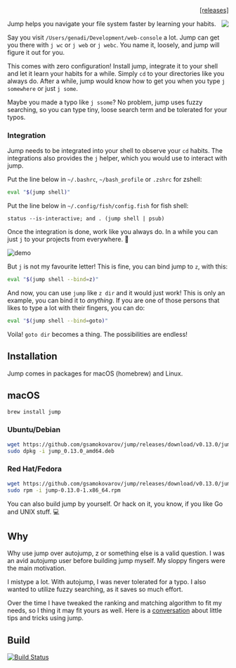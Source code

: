 <p align="right">
  <a href="https://github.com/gsamokovarov/jump/releases">[releases]</a>
</p>

<img align="right" src="https://github.com/gsamokovarov/jump/raw/master/assets/logo-light.png">

Jump helps you navigate your file system faster by learning your
habits.

Say you visit `/Users/genadi/Development/web-console` a lot. Jump can
get you there with `j wc` or `j web` or `j webc`. You name it,
loosely, and jump will figure it out for you.

This comes with zero configuration! Install jump, integrate it to your shell
and let it learn your habits for a while. Simply `cd` to your directories like
you always do. After a while, jump would know how to get you when you type
`j somewhere` or just `j some`.

Maybe you made a typo like `j ssome`? No problem, jump uses fuzzy searching, so
you can type tiny, loose search term and be tolerated for your typos.

### Integration

Jump needs to be integrated into your shell to observe your `cd` habits. The
integrations also provides the `j` helper, which you would use to interact with
jump.

Put the line below in `~/.bashrc`,  `~/bash_profile` or `.zshrc` for
zshell:

```bash
eval "$(jump shell)"
```

Put the line below in `~/.config/fish/config.fish` for fish shell:

```fish
status --is-interactive; and . (jump shell | psub)
```

Once the integration is done, work like you always do. In a while you
can just `j` to your projects from everywhere. 👀

![demo](https://raw.githubusercontent.com/gsamokovarov/jump/master/assets/demo.gif)

But `j` is not my favourite letter! This is fine, you can bind jump to `z`,
with this:

```bash
eval "$(jump shell --bind=z)"
```

And now, you can use `jump` like `z dir` and it would just work! This is only
an example, you can bind it to _anything_. If you are one of those persons that
likes to type a lot with their fingers, you can do:

```bash
eval "$(jump shell --bind=goto)"
```

Voila! `goto dir` becomes a thing. The possibilities are endless!

## Installation

Jump comes in packages for macOS (homebrew) and Linux.

## macOS

```bash
brew install jump
```

### Ubuntu/Debian

```bash
wget https://github.com/gsamokovarov/jump/releases/download/v0.13.0/jump_0.13.0_amd64.deb
sudo dpkg -i jump_0.13.0_amd64.deb
```

### Red Hat/Fedora

```bash
wget https://github.com/gsamokovarov/jump/releases/download/v0.13.0/jump-0.13.0-1.x86_64.rpm
sudo rpm -i jump-0.13.0-1.x86_64.rpm
```

You can also build jump by yourself. Or hack on it, you know, if you like Go
and UNIX stuff. 💻

## Why

Why use jump over autojump, z or something else is a valid question. I was an
avid autojump user before building jump myself. My sloppy fingers were the main
motivation.

I mistype a lot. With autojump, I was never tolerated for a typo. I also wanted
to utilize fuzzy searching, as it saves so much effort.

Over the time I have tweaked the ranking and matching algorithm to fit my
needs, so I thing it may fit yours as well. Here is a [conversation] about
little tips and tricks using jump.

## Build

<a href="https://travis-ci.org/gsamokovarov/jump">
  <img src="https://travis-ci.org/gsamokovarov/jump.svg?branch=master" alt="Build Status" data-canonical-src="https://travis-ci.org/gsamokovarov/jump.svg?branch=master">
</a>

[man]: http://gsamokovarov.com/jump
[Go workspace]: https://golang.org/doc/code.html#Workspaces
[conversation]: https://twitter.com/hkdobrev/status/838398833419767808

